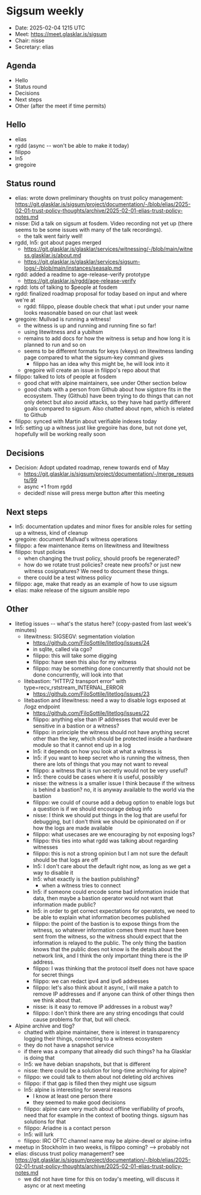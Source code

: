 # Sigsum weekly

  - Date: 2025-02-04 1215 UTC
  - Meet: https://meet.glasklar.is/sigsum
  - Chair: nisse
  - Secretary: elias

## Agenda

  - Hello
  - Status round
  - Decisions
  - Next steps
  - Other (after the meet if time permits)

## Hello

  - elias
  - rgdd (async -- won't be able to make it today)
  - filippo
  - ln5
  - gregoire

## Status round

  - elias: wrote down preliminary thoughts on trust policy management: https://git.glasklar.is/sigsum/project/documentation/-/blob/elias/2025-02-01-trust-policy-thoughts/archive/2025-02-01-elias-trust-policy-notes.md
  - nisse: Did a talk on sigsum at fosdem. Video recording not yet up (there seems to be some issues with many of the talk recordings).
    - the talk went fairly well!
  - rgdd, ln5: got about pages merged
    - https://git.glasklar.is/glasklar/services/witnessing/-/blob/main/witness.glasklar.is/about.md
    - https://git.glasklar.is/glasklar/services/sigsum-logs/-/blob/main/instances/seasalp.md
  - rgdd: added a readme to age-release-verify prototype
    - https://git.glasklar.is/rgdd/age-release-verify
  - rgdd: lots of talking to $people at fosdem
  - rgdd: finalized roadmap proposal for today based on input and where we're at
    - rgdd: filippo, please double check that what i put under your name looks reasonable based on our chat last week
  - gregoire: Mullvad is running a witness!
    - the witness is up and running and running fine so far!
    - using litewitness and a yubihsm
    - remains to add docs for how the witness is setup and how long it is planned to run and so on
    - seems to be different formats for keys (vkeys) on litewitness landing page compared to what the sigsum-key command gives
      - filippo has an idea why this might be, he will look into it
    - gregoire will create an issue in filippo's repo about that
  - filippo: talked to lots of people at fosdem
    - good chat with alpine maintainers, see under Other section below
    - good chats with a person from Github about how sigstore fits in the ecosystem. They (Github) have been trying to do things that can not only detect but also avoid attacks, so they have had partly different goals compared to sigsum. Also chatted about npm, which is related to Github
  - filippo: synced with Martin about verifiable indexes today
  - ln5: setting up a witness just like gregoire has done, but not done yet, hopefully will be working really soon

## Decisions

  - Decision: Adopt updated roadmap, renew towards end of May
    - https://git.glasklar.is/sigsum/project/documentation/-/merge_requests/99
    - async +1 from rgdd
    - decided! nisse will press merge button after this meeting

## Next steps

  - ln5: documentation updates and minor fixes for ansible roles for setting up a witness, kind of cleanup
  - gregoire: document Mullvad's witness operations
  - filippo: a few maintenance items on litewitness and litewitness
  - filippo: trust policies
    - when changing the trust policy, should proofs be regenerated?
    - how do we rotate trust policies? create new proofs? or just new witness cosignatures? We need to document these things.
    - there could be a test witness policy
  - filippo: age, make that ready as an example of how to use sigsum
  - elias: make release of the sigsum ansible repo

## Other

  - litetlog issues -- what's the status here? (copy-pasted from last week's minutes)
    - litewitness: SIGSEGV: segmentation violation 
      - https://github.com/FiloSottile/litetlog/issues/24
      - in sqlite, called via cgo?
      - filippo: this will take some digging
      - filippo: have seen this also for my witness
      - filippo: may be something done concurrently that should not be done concurrently, will look into that
    - litebastion: "HTTP/2 transport error" with type=recv_rststream_INTERNAL_ERROR 
      - https://github.com/FiloSottile/litetlog/issues/23
    - litebastion and litewitness: need a way to disable logs exposed at /logz endpoint 
      - https://github.com/FiloSottile/litetlog/issues/22
      - filippo: anything else than IP addresses that would ever be sensitive in a bastion or a witness?
      - filippo: in principle the witness should not have anything secret other than the key, which should be protected inside a hardware module so that it cannot end up in a log
      - ln5: it depends on how you look at what a witness is
      - ln5: if you want to keep secret who is running the witness, then there are lots of things that you may not want to reveal
      - filippo: a witness that is run secretly would not be very useful?
      - ln5: there could be cases where it is useful, possibly
      - nisse: the witness is a smaller issue I think because if the witness is behind a bastion? no, it is anyway available to the world via the bastion
      - filippo: we could of course add a debug option to enable logs but a question is if we should encourage debug info
      - nisse: I think we should put things in the log that are useful for debugging, but I don't think we should be opinionated on if or how the logs are made available
      - filippo: what usecases are we encouraging by not exposing logs?
      - filippo: this ties into what rgdd was talking about regarding witnesses
      - filippo: this is not a strong opinion but I am not sure the default should be that logs are off
      - ln5: I don't care about the default right now, as long as we get a way to disable it
      - ln5: what exactly is the bastion publishing?
         - when a witness tries to connect
      - ln5: if someone could encode some bad information inside that data, then maybe a bastion operator would not want that information made public?
      - ln5: in order to get correct expectations for operatots, we need to be able to explain what information becomes published
      - filippo: the point of the bastion is to expose things from the witness, so whatever information comes there must have been sent from the witness, so the witness should expect that the information is relayed to the public. The only thing the bastion knows that the public does not know is the details about the network link, and I think the only important thing there is the IP address.
      - filippo: I was thinking that the protocol itself does not have space for secret things
      - filippo: we can redact ipv4 and ipv6 addresses
      - filippo: let's also think about it async, I will make a patch to remove IP addresses and if anyone can think of other things then we think about that.
      - nisse: is it easy to remove IP addresses in a robust way?
      - filippo: I don't think there are any string encodings that could cause problems for that, but will check.
  - Alpine archive and tlog?
    - chatted with alpine maintainer, there is interest in transparency logging their things, connecting to a witness ecosystem
    - they do not have a snapshot service
    - if there was a company that already did such things? ha ha Glasklar is doing that
    - ln5: we have debian snapshots, but that is different
    - nisse: there could be a solution for long-time archiving for alpine?
    - filippo: we could talk to them about not deleting old archives
    - filippo: if that gap is filled then they might use sigsum
    - ln5: alpine is interesting for several reasons
      - I know at least one person there
      - they seemed to make good decisions
    - filippo: alpine care very much about offline verifiability of proofs, need that for example in the context of booting things. sigsum has solutions for that
    - filippo: Ariadne is a contact person
    - ln5: will lurk
    - filippo: IRC OFTC channel name may be alpine-devel or alpine-infra
  - meetup in Stockholm in two weeks, is filippo coming? --> probably not
  - elias: discuss trust policy management? see https://git.glasklar.is/sigsum/project/documentation/-/blob/elias/2025-02-01-trust-policy-thoughts/archive/2025-02-01-elias-trust-policy-notes.md
    - we did not have time for this on today's meeting, will discuss it async or at next meeting
